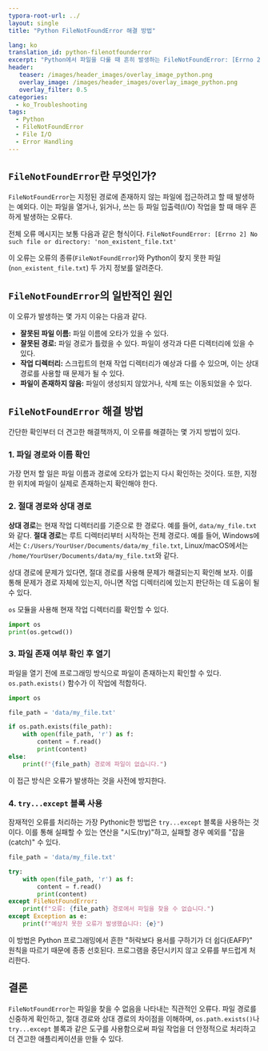 ```yaml
---
typora-root-url: ../
layout: single
title: "Python FileNotFoundError 해결 방법"

lang: ko
translation_id: python-filenotfounderror
excerpt: "Python에서 파일을 다룰 때 흔히 발생하는 FileNotFoundError: [Errno 2] No such file or directory 오류의 원인과 해결책을 상세히 알아봅니다."
header:
   teaser: /images/header_images/overlay_image_python.png
   overlay_image: /images/header_images/overlay_image_python.png
   overlay_filter: 0.5
categories:
  - ko_Troubleshooting
tags:
  - Python
  - FileNotFoundError
  - File I/O
  - Error Handling
---
```


## `FileNotFoundError`란 무엇인가?

`FileNotFoundError`는 지정된 경로에 존재하지 않는 파일에 접근하려고 할 때 발생하는 예외다. 이는 파일을 열거나, 읽거나, 쓰는 등 파일 입출력(I/O) 작업을 할 때 매우 흔하게 발생하는 오류다.

전체 오류 메시지는 보통 다음과 같은 형식이다.
`FileNotFoundError: [Errno 2] No such file or directory: 'non_existent_file.txt'`

이 오류는 오류의 종류(`FileNotFoundError`)와 Python이 찾지 못한 파일(`non_existent_file.txt`) 두 가지 정보를 알려준다.

## `FileNotFoundError`의 일반적인 원인

이 오류가 발생하는 몇 가지 이유는 다음과 같다.

- **잘못된 파일 이름:** 파일 이름에 오타가 있을 수 있다.
- **잘못된 경로:** 파일 경로가 틀렸을 수 있다. 파일이 생각과 다른 디렉터리에 있을 수 있다.
- **작업 디렉터리:** 스크립트의 현재 작업 디렉터리가 예상과 다를 수 있으며, 이는 상대 경로를 사용할 때 문제가 될 수 있다.
- **파일이 존재하지 않음:** 파일이 생성되지 않았거나, 삭제 또는 이동되었을 수 있다.

## `FileNotFoundError` 해결 방법

간단한 확인부터 더 견고한 해결책까지, 이 오류를 해결하는 몇 가지 방법이 있다.

### 1. 파일 경로와 이름 확인

가장 먼저 할 일은 파일 이름과 경로에 오타가 없는지 다시 확인하는 것이다. 또한, 지정한 위치에 파일이 실제로 존재하는지 확인해야 한다.

### 2. 절대 경로와 상대 경로

**상대 경로**는 현재 작업 디렉터리를 기준으로 한 경로다. 예를 들어, `data/my_file.txt`와 같다.
**절대 경로**는 루트 디렉터리부터 시작하는 전체 경로다. 예를 들어, Windows에서는 `C:/Users/YourUser/Documents/data/my_file.txt`, Linux/macOS에서는 `/home/YourUser/Documents/data/my_file.txt`와 같다.

상대 경로에 문제가 있다면, 절대 경로를 사용해 문제가 해결되는지 확인해 보자. 이를 통해 문제가 경로 자체에 있는지, 아니면 작업 디렉터리에 있는지 판단하는 데 도움이 될 수 있다.

`os` 모듈을 사용해 현재 작업 디렉터리를 확인할 수 있다.

```python
import os
print(os.getcwd())
```

### 3. 파일 존재 여부 확인 후 열기

파일을 열기 전에 프로그래밍 방식으로 파일이 존재하는지 확인할 수 있다. `os.path.exists()` 함수가 이 작업에 적합하다.

```python
import os

file_path = 'data/my_file.txt'

if os.path.exists(file_path):
    with open(file_path, 'r') as f:
        content = f.read()
        print(content)
else:
    print(f"{file_path} 경로에 파일이 없습니다.")
```

이 접근 방식은 오류가 발생하는 것을 사전에 방지한다.

### 4. `try...except` 블록 사용

잠재적인 오류를 처리하는 가장 Pythonic한 방법은 `try...except` 블록을 사용하는 것이다. 이를 통해 실패할 수 있는 연산을 "시도(try)"하고, 실패할 경우 예외를 "잡을(catch)" 수 있다.

```python
file_path = 'data/my_file.txt'

try:
    with open(file_path, 'r') as f:
        content = f.read()
        print(content)
except FileNotFoundError:
    print(f"오류: {file_path} 경로에서 파일을 찾을 수 없습니다.")
except Exception as e:
    print(f"예상치 못한 오류가 발생했습니다: {e}")
```

이 방법은 Python 프로그래밍에서 흔한 "허락보다 용서를 구하기가 더 쉽다(EAFP)" 원칙을 따르기 때문에 종종 선호된다. 프로그램을 중단시키지 않고 오류를 부드럽게 처리한다.

## 결론

`FileNotFoundError`는 파일을 찾을 수 없음을 나타내는 직관적인 오류다. 파일 경로를 신중하게 확인하고, 절대 경로와 상대 경로의 차이점을 이해하며, `os.path.exists()`나 `try...except` 블록과 같은 도구를 사용함으로써 파일 작업을 더 안정적으로 처리하고 더 견고한 애플리케이션을 만들 수 있다.
